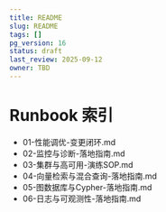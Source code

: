```yaml
---
title: README
slug: README
tags: []
pg_version: 16
status: draft
last_review: 2025-09-12
owner: TBD
---
```


# Runbook 索引

- 01-性能调优-变更闭环.md
- 02-监控与诊断-落地指南.md
- 03-集群与高可用-演练SOP.md
- 04-向量检索与混合查询-落地指南.md
- 05-图数据库与Cypher-落地指南.md
- 06-日志与可观测性-落地指南.md
